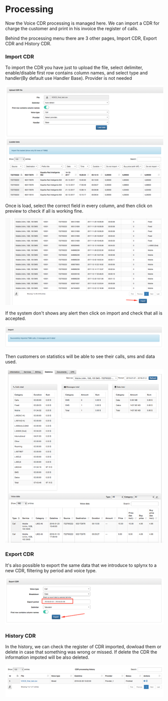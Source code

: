 Processing
==========

Now the Voice CDR processing is managed here. We can import a CDR for charge the customer and print in his invoice the register of calls.

Behind the processing menu there are 3 other pages, Import CDR, Export CDR and History CDR.


### Import CDR

To import the CDR you have just to upload the file, select delimiter, enable/disable first row contains column names, and select type and handler(By default use Handler Base). Provider is not needed

![Upload](./upload.png)

Once is load, select the correct field in every column, and then click on preview to check if all is working fine.

![Import](./import.png)

If the system don't shows any alert then click on import and check that all is accepted.

![Alert](./alert.png)

Then customers on statistics will be able to see their calls, sms and data used.

![Statistics](./statistics.png)


### Export CDR

It's also possible to export the same data that we introduce to splynx to a new CDR, filtering by period and voice type.

![Export](./export.png)


### History CDR

In the history, we can check the register of CDR imported, dowload them or delete in case that something was wrong or missed. If delete the CDR the information impoted will be also deleted.

![History](./history.png)
